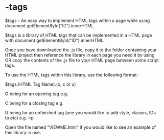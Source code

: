 # -tags
$tags - An easy way to implement HTML tags within a page while using document.getElementById("ID").innerHTML

$tags is a library of HTML tags that can be implemented in a HTML page with document.getElementById("ID").innerHTML.

Once you have downloaded the .js file, copy it to the folder containing your HTML project then reference the library in each page you need it by using <script src="name.js"></script> OR
copy the contents of the .js file to your HTML page between some script tags.

To use the HTML tags within this library, use the following format:

$tags.(HTML Tag Name).(o, c or u)

O being for an opening tag e.g. <p>

C being for a closing tag e.g. </p>

U being for an unfinished tag (one you would like to add style, classes, IDs to etc) e.g. <p 

Open the file named "VIEWME.html" if you would like to see an example of this library in use. 
